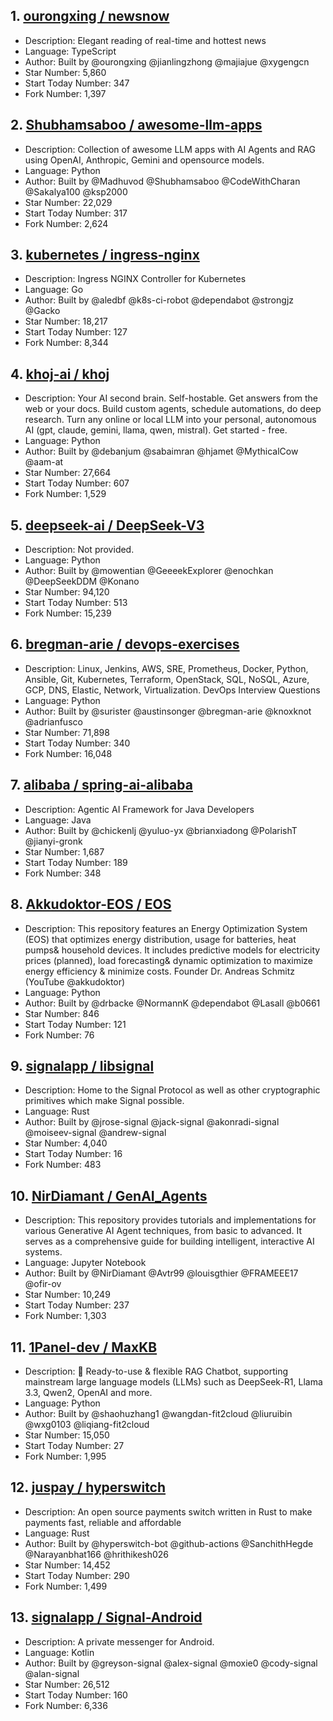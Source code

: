 ## 1. [ourongxing / newsnow](https://github.com/ourongxing/newsnow)
- Description: Elegant reading of real-time and hottest news       
- Language: TypeScript
- Author: Built by @ourongxing @jianlingzhong @majiajue @xygengcn  
- Star Number: 5,860
- Start Today Number: 347
- Fork Number: 1,397

## 2. [Shubhamsaboo / awesome-llm-apps](https://github.com/Shubhamsaboo/awesome-llm-apps)
- Description: Collection of awesome LLM apps with AI Agents and RAG using OpenAI, Anthropic, Gemini and opensource models.
- Language: Python
- Author: Built by @Madhuvod @Shubhamsaboo @CodeWithCharan @Sakalya100 @ksp2000
- Star Number: 22,029
- Start Today Number: 317
- Fork Number: 2,624

## 3. [kubernetes / ingress-nginx](https://github.com/kubernetes/ingress-nginx)
- Description: Ingress NGINX Controller for Kubernetes
- Language: Go
- Author: Built by @aledbf @k8s-ci-robot @dependabot @strongjz @Gacko
- Star Number: 18,217
- Start Today Number: 127
- Fork Number: 8,344

## 4. [khoj-ai / khoj](https://github.com/khoj-ai/khoj)
- Description: Your AI second brain. Self-hostable. Get answers from the web or your docs. Build custom agents, schedule automations, do deep research. Turn any online or local LLM into your personal, autonomous AI (gpt, claude, gemini, llama, qwen, mistral). Get started - free.
- Language: Python
- Author: Built by @debanjum @sabaimran @hjamet @MythicalCow @aam-at
- Star Number: 27,664
- Start Today Number: 607
- Fork Number: 1,529

## 5. [deepseek-ai / DeepSeek-V3](https://github.com/deepseek-ai/DeepSeek-V3)
- Description: Not provided.
- Language: Python
- Author: Built by @mowentian @GeeeekExplorer @enochkan @DeepSeekDDM @Konano
- Star Number: 94,120
- Start Today Number: 513
- Fork Number: 15,239

## 6. [bregman-arie / devops-exercises](https://github.com/bregman-arie/devops-exercises)
- Description: Linux, Jenkins, AWS, SRE, Prometheus, Docker, Python, Ansible, Git, Kubernetes, Terraform, OpenStack, SQL, NoSQL, Azure, GCP, DNS, Elastic, Network, Virtualization. DevOps Interview Questions
- Language: Python
- Author: Built by @surister @austinsonger @bregman-arie @knoxknot @adrianfusco
- Star Number: 71,898
- Start Today Number: 340
- Fork Number: 16,048

## 7. [alibaba / spring-ai-alibaba](https://github.com/alibaba/spring-ai-alibaba)
- Description: Agentic AI Framework for Java Developers
- Language: Java
- Author: Built by @chickenlj @yuluo-yx @brianxiadong @PolarishT @jianyi-gronk
- Star Number: 1,687
- Start Today Number: 189
- Fork Number: 348

## 8. [Akkudoktor-EOS / EOS](https://github.com/Akkudoktor-EOS/EOS)
- Description: This repository features an Energy Optimization System (EOS) that optimizes energy distribution, usage for batteries, heat pumps& household devices. It includes predictive models for electricity prices (planned), load forecasting& dynamic optimization to maximize energy efficiency & minimize costs. Founder Dr. Andreas Schmitz (YouTube @akkudoktor)
- Language: Python
- Author: Built by @drbacke @NormannK @dependabot @Lasall @b0661
- Star Number: 846
- Start Today Number: 121
- Fork Number: 76

## 9. [signalapp / libsignal](https://github.com/signalapp/libsignal)
- Description: Home to the Signal Protocol as well as other cryptographic primitives which make Signal possible.
- Language: Rust
- Author: Built by @jrose-signal @jack-signal @akonradi-signal @moiseev-signal @andrew-signal
- Star Number: 4,040
- Start Today Number: 16
- Fork Number: 483

## 10. [NirDiamant / GenAI_Agents](https://github.com/NirDiamant/GenAI_Agents)
- Description: This repository provides tutorials and implementations for various Generative AI Agent techniques, from basic to advanced. It serves as a comprehensive guide for building intelligent, interactive AI systems.
- Language: Jupyter Notebook
- Author: Built by @NirDiamant @Avtr99 @louisgthier @FRAMEEE17 @ofir-ov
- Star Number: 10,249
- Start Today Number: 237
- Fork Number: 1,303

## 11. [1Panel-dev / MaxKB](https://github.com/1Panel-dev/MaxKB)
- Description: 💬 Ready-to-use & flexible RAG Chatbot, supporting mainstream large language models (LLMs) such as DeepSeek-R1, Llama 3.3, Qwen2, OpenAI and more.
- Language: Python
- Author: Built by @shaohuzhang1 @wangdan-fit2cloud @liuruibin @wxg0103 @liqiang-fit2cloud
- Star Number: 15,050
- Start Today Number: 27
- Fork Number: 1,995

## 12. [juspay / hyperswitch](https://github.com/juspay/hyperswitch)
- Description: An open source payments switch written in Rust to make payments fast, reliable and affordable
- Language: Rust
- Author: Built by @hyperswitch-bot @github-actions @SanchithHegde @Narayanbhat166 @hrithikesh026
- Star Number: 14,452
- Start Today Number: 290
- Fork Number: 1,499

## 13. [signalapp / Signal-Android](https://github.com/signalapp/Signal-Android)
- Description: A private messenger for Android.
- Language: Kotlin
- Author: Built by @greyson-signal @alex-signal @moxie0 @cody-signal @alan-signal
- Star Number: 26,512
- Start Today Number: 160
- Fork Number: 6,336